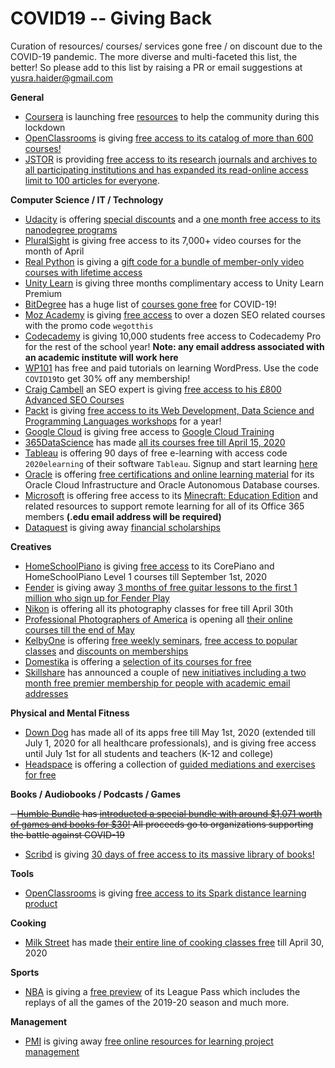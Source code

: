 # COVID19 -- Giving Back
Curation of resources/ courses/ services gone free / on discount due to the COVID-19 pandemic. The more diverse and multi-faceted this list, the better! So please add to this list by raising a PR or email suggestions at yusra.haider@gmail.com


**General**

 - [Coursera](https://www.coursera.org/) is launching free [resources](https://blog.coursera.org/coursera-together-free-online-learning-during-covid-19/) to help the community during this lockdown
- [OpenClassrooms](https://openclassrooms.com/en/) is giving [free access to its catalog of more than 600 courses!](https://openclassrooms.com/en/p/academic-continuity) 
- [JSTOR](https://www.jstor.org/) is providing [free access to its research journals and archives to all participating institutions and has expanded its read-online access limit to 100 articles for everyone](https://about.jstor.org/covid19/).


**Computer Science / IT / Technology**

 - [Udacity](https://www.udacity.com/) is offering [special discounts](https://blog.udacity.com/2020/04/covid19-onlinelearning-offer.html) and a [one month free access to its nanodegree programs](https://blog.udacity.com/2020/03/one-month-free-on-nanodegrees.html) 
 - [PluralSight](https://www.pluralsight.com/) is giving free access to its 7,000+ video courses for the month of April
 - [Real Python](https://realpython.com/) is giving a [gift code for a bundle of member-only video courses with lifetime access](https://realpython.com/free-courses-march-2020)
 - [Unity Learn](https://learn.unity.com/) is giving three months complimentary access to Unity Learn Premium
 - [BitDegree](https://www.bitdegree.org/) has a huge list of [courses gone free](https://www.bitdegree.org/tag/covid?fbclid=IwAR3fJpUo2FmCN4CjGgCtVlQd0ftn5A6L2UcCom6F_wMsx1BvLLI-9qRwJXs) for COVID-19!
 - [Moz Academy](https://moz.com/) is giving [free access](https://moz.com/blog/moz-academy-free) to over a dozen SEO related courses with the promo code `wegotthis`
 - [Codecademy](https://www.codecademy.com/) is giving 10,000 students free access to Codecademy Pro for the rest of the school year! **Note: any email address associated with an academic institute will work here**
 - [WP101](https://www.wp101.com/) has free and paid tutorials on learning WordPress. Use the code `COVID19`to get 30% off any membership!
 - [Craig Cambell](https://www.craigcampbellseo.com/) an SEO expert is giving [free access to his £800 Advanced SEO Courses ](https://www.craigcampbellseo.com/free-seo-course/)
- [Packt](https://courses.packtpub.com/) is giving [free access to its Web Development, Data Science and Programming Languages workshops](https://courses.packtpub.com/pages/free?fbclid=IwAR3S59IEXY2Csvlgt7wNv9tO5vMTOaM-C-FcF2U0GcJC_os9J5IQg49qTw0) for a year!
- [Google Cloud](https://cloud.google.com/) is giving free access to [Google Cloud Training](https://inthecloud.withgoogle.com/training-discount/register.html?fbclid=IwAR0sjhc4vRVB2aJxwPgSiooSp5m-ejpKvUA0WwBQJ15ALWgaOj8EH6-esPg)
- [365DataScience](https://365datascience.com/) has made [all its courses free till April 15, 2020](https://365datascience.com/pricing//)
- [Tableau](https://elearning.tableau.com/) is offering 90 days of free e-learning with access code `2020elearning` of their software `Tableau`. Signup and start learning [here](https://www.tableau.com/learn/training/elearning?fbclid=IwAR2b0OI4rydhbbMXazm4gkirIVDg2T2m2NXofinVPY9PXTsppLH8DjQ2RKU)
- [Oracle](https://www.oracle.com/index.html) is offering [free certifications and online learning material](https://www.oracle.com/corporate/blog/free-certifications-oracle-oci-autonomous-033020.html?source=:so:li:or:awr:ocorp:&SC=:so:li:or:awr:ocorp:&pcode=) for its Oracle Cloud Infrastructure and Oracle Autonomous Database courses.
- [Microsoft](https://www.microsoft.com) is offering  free access to its [Minecraft: Education Edition](https://education.minecraft.net/blog/microsoft-extends-access-to-minecraft-education-edition-and-resources-to-support-remote-learning/) and related resources to support remote learning for all of its Office 365 members **(.edu email address will be required)**
- [Dataquest](https://www.dataquest.io/) is giving away [financial scholarships](https://www.dataquest.io/blog/covid-financial-aid-scholarship/)


**Creatives**

- [HomeSchoolPiano](https://homeschoolpiano.com/) is giving [free access](https://homeschoolpiano.com/give-back/) to its CorePiano and HomeSchoolPiano Level 1 courses till September 1st, 2020
- [Fender](https://www.fender.com/play?ub=d) is giving away [3 months of free guitar lessons to the first 1 million who sign up for Fender Play](https://try.fender.com/play/playthrough/?banner=PLAY_20200323.PlayThrough2020.Pencil.Global)
 - [Nikon](https://www.nikonevents.com/us/live/nikon-school-online/) is offering all its photography classes for free till April 30th
 - [Professional Photographers of America](https://www.ppa.com/) is opening all [their online courses till the end of May](https://www.ppa.com/inittogether/education-unlocked-in-it-together) 
 - [KelbyOne](https://kelbyone.com/) is offering [free weekly seminars](https://members.kelbyone.com/show/public-webcasts/?utm_source=Affiliate,Affiliate&utm_medium=Referral,Referral&utm_campaign=RAN_2116208,RAN_2116208&utm_test=genius&_ga=2.175714530.1557939241.1586635533-1089282748.1586635533), [free access to popular classes](https://kelbyone.com/free) and [discounts on memberships](https://kelbyone.com/april-discount)
 - [Domestika](https://www.domestika.org/) is offering a [selection of its courses for free](https://www.domestika.org/stayathome/)
- [Skillshare](https://www.skillshare.com/) has announced a couple of [new initiatives including a two month free premier membership for people with academic email addresses](https://www.skillshare.com/blog/company/were-in-this-together-and-we-want-to-help)


**Physical and Mental Fitness**

 - [Down Dog](https://www.downdogapp.com/) has made all of its apps free till May 1st,  2020 (extended till July 1, 2020 for all healthcare professionals), and is giving free access until July 1st for all students and teachers (K-12 and college) 
 - [Headspace](https://www.headspace.com/) is offering a collection of [guided mediations and exercises for free](https://www.headspace.com/work/covid-19)
 

**Books / Audiobooks / Podcasts / Games**

 ~~- [Humble Bundle](https://www.humblebundle.com/) has [introducted a special bundle with around $1,071 worth of games and books for $30!](https://www.humblebundle.com/conquer-covid19-bundle?hmb_source=navbar&hmb_medium=product_tile&hmb_campaign=tile_index_1) All proceeds go to organizations supporting the battle against COVID-19~~
 - [Scribd](https://www.scribd.com/?lohp=2) is giving [30 days of free access to its massive library of books!](https://blog.scribd.com/home/2020/3/17/a-letter-from-the-scribd-ceo-to-our-community)


 **Tools**
 
 - [OpenClassrooms](https://openclassrooms.com/en/) is giving [free access to its Spark distance learning product](https://openclassrooms.com/en/p/academic-continuity) 

**Cooking**

- [Milk Street](https://www.177milkstreet.com/) has made [their entire line of cooking classes free](https://www.177milkstreet.com/school/classes/online-classes/?fbclid=IwAR3gdqkC_fQf3N8kN3MuD8dS9f_UjbQ7JPmWutgLCdjxC-dHlJA8P602mbY) till April 30, 2020

**Sports**

- [NBA](www.nba.com) is giving a [free preview](https://www.nba.com/nba-fan-letter-league-pass-free-preview) of its League Pass which includes the replays of all the games of the 2019-20 season and much more. 

**Management**

- [PMI](https://www.pmi.org/) is giving away [free online resources for learning project management](https://www.pmi.org/about/coronavirus-single-source-message/virtual-resource-hub)


